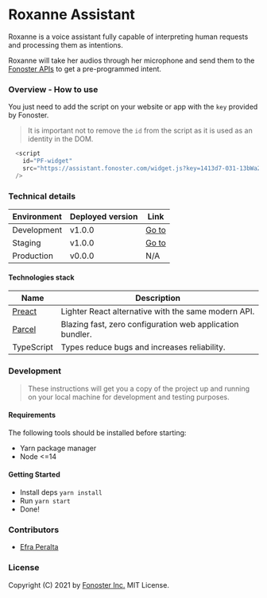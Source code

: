 # Roxanne Assistant

Roxanne is a voice assistant fully capable of interpreting human requests and processing them as intentions.

Roxanne will take her audios through her microphone and send them to the [Fonoster APIs](https://fonoster.com/) to get a pre-programmed intent.

### Overview - How to use

You just need to add the script on your website or app with the `key` provided by Fonoster.

> It is important not to remove the `id` from the script as it is used as an identity in the DOM.

```javascript
  <script
    id="PF-widget"
    src="https://assistant.fonoster.com/widget.js?key=1413d7-031-13bWa28"
  />
```

### Technical details

| Environment       | Deployed version | Link                                       |
|-------------------|------------------|--------------------------------------------|
| Development       | v1.0.0           | [Go to](http://localhost:3080/)            |
| Staging           | v1.0.0           | [Go to](https://efraa.github.io/assistant) |
| Production        | v0.0.0           | N/A                                        |

#### Technologies stack

| Name                                | Description                                                 |
|-------------------------------------|-------------------------------------------------------------|
| [Preact](https://preactjs.com/)     | Lighter React alternative with the same modern API.         |
| [Parcel](https://v2.parceljs.org/)  | Blazing fast, zero configuration web application bundler.   |
| TypeScript                          | Types reduce bugs and increases reliability.                |

### Development

> These instructions will get you a copy of the project up and
> running on your local machine for development and testing purposes.

#### Requirements

The following tools should be installed before starting:

- Yarn package manager
- Node <=14

#### Getting Started

- Install deps `yarn install`
- Run `yarn start`
- Done!

### Contributors

- [Efra Peralta](https://github.com/Efraa)

### License

Copyright (C) 2021 by [Fonoster Inc.](https://fonoster.com/) MIT License.
